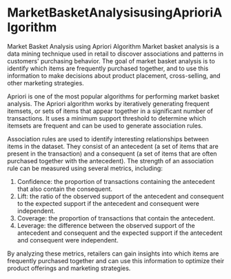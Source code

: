 # MarketBasketAnalysisusingAprioriAlgorithm
 Market Basket Analysis using Apriori Algorithm
 Market basket analysis is a data mining technique used in retail to discover associations and patterns in customers' purchasing behavior. The goal of market basket analysis is to identify which items are frequently purchased together, and to use this information to make decisions about product placement, cross-selling, and other marketing strategies.

Apriori is one of the most popular algorithms for performing market basket analysis. The Apriori algorithm works by iteratively generating frequent itemsets, or sets of items that appear together in a significant number of transactions. It uses a minimum support threshold to determine which itemsets are frequent and can be used to generate association rules.

Association rules are used to identify interesting relationships between items in the dataset. They consist of an antecedent (a set of items that are present in the transaction) and a consequent (a set of items that are often purchased together with the antecedent). The strength of an association rule can be measured using several metrics, including:

1. Confidence: the proportion of transactions containing the antecedent that also contain the consequent.
2. Lift: the ratio of the observed support of the antecedent and consequent to the expected support if the antecedent and consequent were independent.
3. Coverage: the proportion of transactions that contain the antecedent.
4. Leverage: the difference between the observed support of the antecedent and consequent and the expected support if the antecedent and consequent were independent.

By analyzing these metrics, retailers can gain insights into which items are frequently purchased together and can use this information to optimize their product offerings and marketing strategies.

